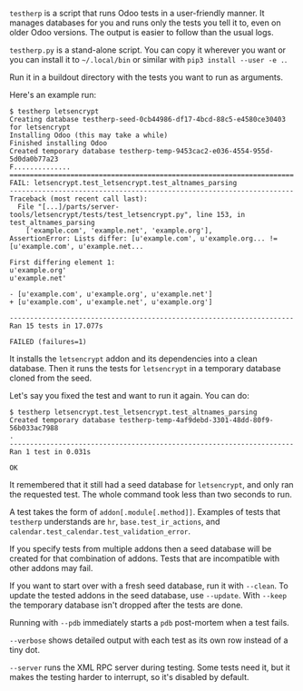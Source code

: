 `testherp` is a script that runs Odoo tests in a user-friendly manner. It manages databases for you and runs only the tests you tell it to, even on older Odoo versions. The output is easier to follow than the usual logs.

`testherp.py` is a stand-alone script. You can copy it wherever you want or you can install it to `~/.local/bin` or similar with `pip3 install --user -e .`.

Run it in a buildout directory with the tests you want to run as arguments.

Here's an example run:

```
$ testherp letsencrypt
Creating database testherp-seed-0cb44986-df17-4bcd-88c5-e4580ce30403 for letsencrypt
Installing Odoo (this may take a while)
Finished installing Odoo
Created temporary database testherp-temp-9453cac2-e036-4554-955d-5d0da0b77a23
F..............
======================================================================
FAIL: letsencrypt.test_letsencrypt.test_altnames_parsing
----------------------------------------------------------------------
Traceback (most recent call last):
  File "[...]/parts/server-tools/letsencrypt/tests/test_letsencrypt.py", line 153, in test_altnames_parsing
    ['example.com', 'example.net', 'example.org'],
AssertionError: Lists differ: [u'example.com', u'example.org... != [u'example.com', u'example.net...

First differing element 1:
u'example.org'
u'example.net'

- [u'example.com', u'example.org', u'example.net']
+ [u'example.com', u'example.net', u'example.org']

----------------------------------------------------------------------
Ran 15 tests in 17.077s

FAILED (failures=1)
```

It installs the `letsencrypt` addon and its dependencies into a clean database. Then it runs the tests for `letsencrypt` in a temporary database cloned from the seed.

Let's say you fixed the test and want to run it again. You can do:

```
$ testherp letsencrypt.test_letsencrypt.test_altnames_parsing
Created temporary database testherp-temp-4af9debd-3301-48dd-80f9-56b033ac7988
.
----------------------------------------------------------------------
Ran 1 test in 0.031s

OK
```

It remembered that it still had a seed database for `letsencrypt`, and only ran the requested test. The whole command took less than two seconds to run.

A test takes the form of `addon[.module[.method]]`. Examples of tests that `testherp` understands are `hr`, `base.test_ir_actions`, and `calendar.test_calendar.test_validation_error`.

If you specify tests from multiple addons then a seed database will be created for that combination of addons. Tests that are incompatible with other addons may fail.

If you want to start over with a fresh seed database, run it with `--clean`. To update the tested addons in the seed database, use `--update`. With `--keep` the temporary database isn't dropped after the tests are done.

Running with `--pdb` immediately starts a `pdb` post-mortem when a test fails.

`--verbose` shows detailed output with each test as its own row instead of a tiny dot.

`--server` runs the XML RPC server during testing. Some tests need it, but it makes the testing harder to interrupt, so it's disabled by default.
